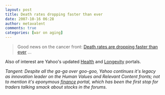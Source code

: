 ```yaml
---
layout: post
title: Death rates dropping faster than ever
date: 2007-10-16 06:28
author: metavalent
comments: true
categories: [war on aging]
---
```

<blockquote>Good news on the cancer front: <a href="https://health.yahoo.com/news/180358">Death rates are dropping faster than ever</a> ... </blockquote>Also of interest are Yahoo's updated <a href="https://beta.health.yahoo.com/">Health</a> and <a href="https://beta.health.yahoo.com/longevity">Longevity</a> portals. 

<i>Tangent: Despite all the ga-ga over goo-goo, Yahoo continues it's legacy as innovation leader on the Human Values and Relevant Content fronts; not to mention it's eponymous <a href="https://finance.yahoo.com/">finance</a> portal, which has been the first stop for traders talking smack about stocks in the forums.</i>
